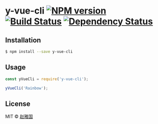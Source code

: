 # y-vue-cli [![NPM version][npm-image]][npm-url] [![Build Status][travis-image]][travis-url] [![Dependency Status][daviddm-image]][daviddm-url]
> 

## Installation

```sh
$ npm install --save y-vue-cli
```

## Usage

```js
const yVueCli = require('y-vue-cli');

yVueCli('Rainbow');
```
## License

MIT © [赵雅国](https://github.com/GGupzHH)


[npm-image]: https://badge.fury.io/js/y-vue-cli.svg
[npm-url]: https://npmjs.org/package/y-vue-cli
[travis-image]: https://travis-ci.com/GGupzHH/y-vue-cli.svg?branch=master
[travis-url]: https://travis-ci.com/GGupzHH/y-vue-cli
[daviddm-image]: https://david-dm.org/GGupzHH/y-vue-cli.svg?theme=shields.io
[daviddm-url]: https://david-dm.org/GGupzHH/y-vue-cli
